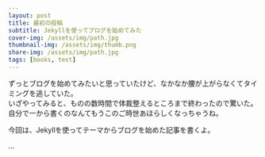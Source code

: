 ```yaml
---
layout: post
title: 最初の投稿
subtitle: Jekyllを使ってブログを始めてみた
cover-img: /assets/img/path.jpg
thumbnail-img: /assets/img/thumb.png
share-img: /assets/img/path.jpg
tags: [books, test]
---
```


ずっとブログを始めてみたいと思っていたけど、なかなか腰が上がらなくてタイミングを逃していた。  
いざやってみると、ものの数時間で体裁整えるところまで終わったので驚いた。  
自分で一から書くのなんてもうこのご時世あほらしくなっちゃうね。  

今回は、Jekyllを使ってテーマからブログを始めた記事を書くよ。

...
